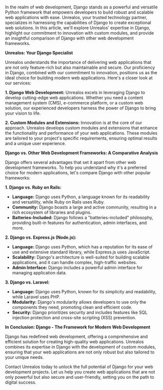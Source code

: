 <!--- 
  title: Elevate Your Web Development with Unrealos: A Deep Dive into Django
-->

In the realm of web development, Django stands as a powerful and versatile Python framework that empowers developers to build robust and scalable web applications with ease. Unrealos, your trusted technology partner, specializes in harnessing the capabilities of Django to create exceptional web solutions. In this article, we'll explore Unrealos' expertise in Django, highlight our commitment to innovation with custom modules, and provide an insightful comparison of Django with other web development frameworks.

**Unrealos: Your Django Specialist**

Unrealos understands the importance of delivering web applications that are not only feature-rich but also maintainable and secure. Our proficiency in Django, combined with our commitment to innovation, positions us as the ideal choice for building modern web applications. Here's a closer look at our services:

**1. Django Web Development:**
Unrealos excels in leveraging Django to develop cutting-edge web applications. Whether you need a content management system (CMS), e-commerce platform, or a custom web solution, our experienced developers harness the power of Django to bring your vision to life.

**2. Custom Modules and Extensions:**
Innovation is at the core of our approach. Unrealos develops custom modules and extensions that enhance the functionality and performance of your web applications. These modules are tailored to your project's specific requirements, ensuring optimal results and a unique user experience.

**Django vs. Other Web Development Frameworks: A Comparative Analysis**

Django offers several advantages that set it apart from other web development frameworks. To help you understand why it's a preferred choice for modern applications, let's compare Django with other popular frameworks:

**1. Django vs. Ruby on Rails:**
   - **Language:** Django uses Python, a language known for its readability and versatility, while Ruby on Rails uses Ruby.
   - **Community:** Django boasts a large and active community, resulting in a rich ecosystem of libraries and plugins.
   - **Batteries-Included:** Django follows a "batteries-included" philosophy, providing built-in features for authentication, admin interfaces, and more.

**2. Django vs. Express.js (Node.js):**
   - **Language:** Django uses Python, which has a reputation for its ease of use and extensive standard library, while Express.js uses JavaScript.
   - **Scalability:** Django's architecture is well-suited for building scalable applications, and it can handle complex, high-traffic websites.
   - **Admin Interface:** Django includes a powerful admin interface for managing application data.

**3. Django vs. Laravel:**
   - **Language:** Django uses Python, known for its simplicity and readability, while Laravel uses PHP.
   - **Modularity:** Django's modularity allows developers to use only the components they need, promoting clean and efficient code.
   - **Security:** Django prioritizes security and includes features like SQL injection protection and cross-site scripting (XSS) prevention.

**In Conclusion: Django - The Framework for Modern Web Development**

Django has redefined web development, offering a comprehensive and efficient solution for creating high-quality web applications. Unrealos combines its expertise in Django with the development of custom modules, ensuring that your web applications are not only robust but also tailored to your unique needs.

Contact Unrealos today to unlock the full potential of Django for your web development projects. Let us help you create web applications that are not only powerful but also secure and user-friendly, setting you on the path to digital success.
